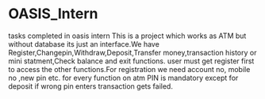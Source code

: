# OASIS_Intern
tasks completed in oasis intern
This is a project which works as ATM but without database its just an interface.We have Register,Changepin,Withdraw,Deposit,Transfer money,transaction history or mini statment,Check balance and exit functions. user must get register first to access the other functions.For registration we need account no, mobile no ,new pin etc. for every function on atm PIN is mandatory except for deposit if wrong pin enters transaction gets failed.
